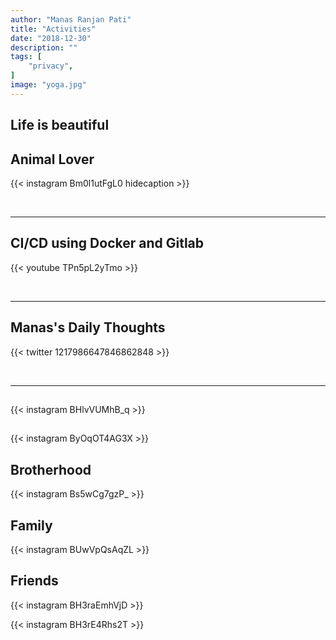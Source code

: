 ```yaml
---
author: "Manas Ranjan Pati"
title: "Activities"
date: "2018-12-30"
description: ""
tags: [
    "privacy",
]
image: "yoga.jpg"
---
```


Life is beautiful
---

## Animal Lover

{{< instagram Bm0l1utFgL0 hidecaption >}}

<br>

---

## CI/CD using Docker and Gitlab

{{< youtube TPn5pL2yTmo >}}

<br>

---

## Manas's Daily Thoughts

{{< twitter 1217986647846862848 >}}

<br>

---

## 

{{< instagram BHlvVUMhB_q >}}

##

{{< instagram ByOqOT4AG3X >}}


## Brotherhood

{{< instagram Bs5wCg7gzP_ >}}


## Family

{{< instagram BUwVpQsAqZL >}}

## Friends 

{{< instagram BH3raEmhVjD >}}

{{< instagram BH3rE4Rhs2T >}}

